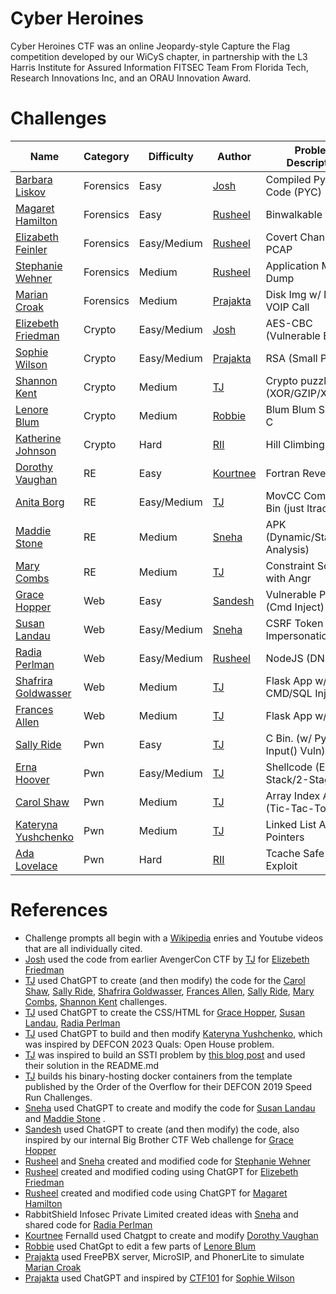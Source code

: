 # Cyber Heroines

Cyber Heroines CTF was an online Jeopardy-style Capture the Flag competition developed by our WiCyS chapter, in partnership with the L3 Harris Institute for Assured Information FITSEC Team From Florida Tech, Research Innovations Inc, and an ORAU Innovation Award.

# Challenges

| Name                   | Category | Difficulty     | Author   | Problem Description               |
|------------------------|----------|----------------|----------|-----------------------------------|
|  [Barbara Liskov](forensics/BarbaraLiskov/)         | Forensics | Easy           | [Josh](https://github.com/JoshuaHartz)       | Compiled Python Code (PYC)        |
|  [Magaret Hamilton](forensics/MagaretHamilton/)     | Forensics | Easy           | [Rusheel](https://github.com/Rusheelraj)     | Binwalkable Image                 |
|  [Elizabeth Feinler](forensics/ElizabethFeinler/)   | Forensics | Easy/Medium    | [Rusheel](https://github.com/Rusheelraj)     | Covert Channel PCAP               |
|  [Stephanie Wehner](forensics/StephanieWehner/)     | Forensics | Medium         | [Rusheel](https://github.com/Rusheelraj)     | Application Memory Dump           |
|  [Marian Croak](forensics/MarianCroak/)             | Forensics | Medium         | [Prajakta](https://github.com/MeherP2246)    |  Disk Img w/ Deleted VOIP Call    |
|  [Elizebeth Friedman](crypto/ElizebethFriedman/)    | Crypto    | Easy/Medium    | [Josh](https://github.com/JoshuaHartz)       | AES-CBC (Vulnerable Blocks)       |
|  [Sophie Wilson](crypto/SophieWilson/)              | Crypto    | Easy/Medium    | [Prajakta](https://github.com/MeherP2246)    | RSA (Small Primes)                |
|  [Shannon Kent](crypto/ShannonKent)                 | Crypto    | Medium         | [TJ](https://www.tjoconnor.org)              | Crypto puzzle (XOR/GZIP/XOR/ZIP)  |
|  [Lenore Blum](crypto/LenoreBlum/)                  | Crypto    | Medium         | [Robbie](https://github.com/Robster4911)     | Blum Blum Shrub in C              |
|  [Katherine Johnson](crypto/KatherineJohnson)       | Crypto    | Hard           | [RII](https://www.researchinnovations.com)   | Hill Climbing                     | 
|  [Dorothy Vaughan](re/DorothyVaughn)                | RE        | Easy           | [Kourtnee](https://github.com/kourtnee)      | Fortran Reverse                   |
|  [Anita Borg](re/AnitaBorg)                         | RE        | Easy/Medium    |  [TJ](https://www.tjoconnor.org)             | MovCC Compiled Bin (just ltrace)  |
|  [Maddie Stone](re/MaddieStone)                     | RE        | Medium         | [Sneha](https://www.snehasudhakaran.com)     | APK (Dynamic/Static Analysis)     |
|  [Mary Combs](re/MaryCombs)                         | RE        | Medium         | [TJ](https://www.tjoconnor.org)              | Constraint Solving with Angr      |
|  [Grace Hopper](web/GraceHopper/)                   | Web       | Easy           | [Sandesh](https://github.com/Sandesh028)     | Vulnerable PHP (Cmd Inject)       |
|  [Susan Landau](web/SusanLandau/)                   | Web       | Easy/Medium    | [Sneha](https://www.snehasudhakaran.com)     | CSRF Token Impersonation          |
|  [Radia Perlman](web/RadiaPerlman/)                 | Web       | Easy/Medium    | [Rusheel](https://github.com/Rusheelraj)     | NodeJS (DNS App)                  |
|  [Shafrira Goldwasser](web/ShafriraGoldwasser)      | Web       | Medium         | [TJ](https://www.tjoconnor.org)              | Flask App w/ CMD/SQL Injection    |
|  [Frances Allen](web/FrancesAllen)                  | Web       | Medium         | [TJ](https://www.tjoconnor.org)              | Flask App w/ SSTI                 |
|  [Sally Ride](pwn/SallyRide/)                       | Pwn       | Easy           | [TJ](https://www.tjoconnor.org)              | C Bin. (w/ Python Input() Vuln)   |
|  [Erna Hoover](pwn/ErnaHoover)                      | Pwn       | Easy/Medium    | [TJ](https://www.tjoconnor.org)              | Shellcode (Exec Stack/2-Stage)    |
|  [Carol Shaw](pwn/CarolShaw)                        | Pwn       | Medium         | [TJ](https://www.tjoconnor.org)              | Array Index Abuse (Tic-Tac-Toe)   |
|  [Kateryna Yushchenko](pwn/KaterynaYushchenko)      | Pwn       | Medium         | [TJ](https://www.tjoconnor.org)              | Linked List Abusing Pointers      |
|  [Ada Lovelace](pwn/AdaLovelace)                    | Pwn       | Hard           | [RII](https://www.researchinnovations.com)   | Tcache Safe Linking Exploit       |

# References

- Challenge prompts all begin with a [Wikipedia](https://www.wikipedia.org) enries and Youtube videos that are all individually cited. 
- [Josh](https://github.com/JoshuaHartz) used the code from earlier AvengerCon CTF by [TJ](https://www.tjoconnor.org) for [Elizebeth Friedman](crypto/ElizebethFriedman/)  
- [TJ](https://www.tjoconnor.org) used ChatGPT to create (and then modify) the code for the [Carol Shaw](pwn/CarolShaw), [Sally Ride](pwn/SallyRide), [Shafrira Goldwasser](web/ShafriraGoldwasser), [Frances Allen](web/FrancesAllen), [Sally Ride](pwn/SallyRide),  [Mary Combs](re/MaryCombs),  [Shannon Kent](crypto/ShannonKent) challenges.
- [TJ](https://www.tjoconnor.org) used ChatGPT to create the CSS/HTML for [Grace Hopper](web/GraceHopper/), [Susan Landau](web/SusanLandau/),  [Radia Perlman](web/RadiaPerlman/)
- [TJ](https://www.tjoconnor.org) used ChatGPT to build and then modify [Kateryna Yushchenko](pwn/KaterynaYushchenko), which was inspired by DEFCON 2023 Quals: Open House problem.
- [TJ](https://www.tjoconnor.org) was inspired to build an SSTI problem by [this blog post](https://kleiber.me/blog/2021/10/31/python-flask-jinja2-ssti-example/) and used their solution in the README.md
- [TJ](https://www.tjoconnor.org) builds his binary-hosting docker containers from the template published by the Order of the Overflow for their DEFCON 2019 Speed Run Challenges.
- [Sneha](https://www.snehasudhakaran.com) used ChatGPT to create and modify the code for [Susan Landau](web/SusanLandau/) and [Maddie Stone](re/MaddieStone) .
- [Sandesh](https://github.com/Sandesh028) used ChatGPT to create (and then modify) the code, also inspired by our internal Big Brother CTF Web challenge for [Grace Hopper](web/GraceHopper/) 
- [Rusheel](https://github.com/Rusheelraj) and [Sneha](https://www.snehasudhakaran.com) created and modified code for [Stephanie Wehner](forensics/StephanieWehner/)  
- [Rusheel](https://github.com/Rusheelraj) created and modified coding using ChatGPT for [Elizebeth Friedman](crypto/ElizebethFriedman/) 
- [Rusheel](https://github.com/Rusheelraj) created and modified code using ChatGPT for [Magaret Hamilton](forensics/MagaretHamilton/)
- RabbitShield Infosec Private Limited created ideas with [Sneha](https://www.snehasudhakaran.com) and shared code for  [Radia Perlman](web/RadiaPerlman/)
- [Kourtnee](https://github.com/kourtnee) Fernalld used Chatgpt to create and modify [Dorothy Vaughan](re/DorothyVaughn)
- [Robbie](https://github.com/Robster4911) used ChatGpt to edit a few parts of [Lenore Blum](crypto/LenoreBlum/)
- [Prajakta](https://github.com/MeherP2246) used FreePBX server, MicroSIP, and PhonerLite to simulate [Marian Croak](forensics/MarianCroak/) 
- [Prajakta](https://github.com/MeherP2246) used ChatGPT and inspired by [CTF101](https://ctf101.org/cryptography/what-is-rsa/) for [Sophie Wilson](crypto/SophieWilson/) 
